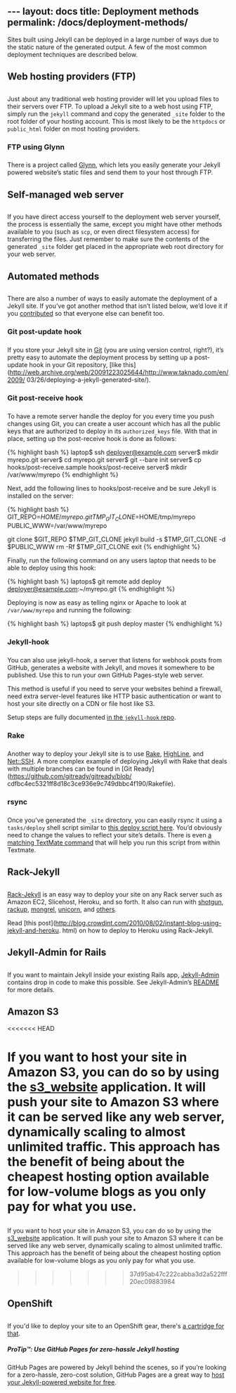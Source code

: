 --- layout: docs title: Deployment methods permalink: /docs/deployment-methods/
---

Sites built using Jekyll can be deployed in a large number of ways due to the
static nature of the generated output. A few of the most common deployment
techniques are described below.

## Web hosting providers (FTP)
## 
Just about any traditional web hosting provider will let you upload files to
their servers over FTP. To upload a Jekyll site to a web host using FTP, simply
run the `jekyll` command and copy the generated `_site` folder to the root
folder of your hosting account. This is most likely to be the `httpdocs` or
`public_html` folder on most hosting providers.

### FTP using Glynn
### 
There is a project called [Glynn](https://github.com/dmathieu/glynn), which lets
you easily generate your Jekyll powered website’s static files and send them to
your host through FTP.

## Self-managed web server
## 
If you have direct access yourself to the deployment web server yourself, the
process is essentially the same, except you might have other methods available
to you (such as `scp`, or even direct filesystem access) for transferring the
files. Just remember to make sure the contents of the generated `_site` folder
get placed in the appropriate web root directory for your web server.

## Automated methods
## 
There are also a number of ways to easily automate the deployment of a Jekyll
site. If you’ve got another method that isn’t listed below, we’d love it if you
[contributed](../contributing/) so that everyone else can benefit too.

### Git post-update hook
### 
If you store your Jekyll site in [Git](http://git-scm.com/) (you are using
version control, right?), it’s pretty easy to automate the deployment process by
setting up a post-update hook in your Git repository, [like
this](http://web.archive.org/web/20091223025644/http://www.taknado.com/en/2009/
03/26/deploying-a-jekyll-generated-site/).

### Git post-receive hook
### 
To have a remote server handle the deploy for you every time you push changes
using Git, you can create a user account which has all the public keys that are
authorized to deploy in its `authorized_keys` file. With that in place, setting
up the post-receive hook is done as follows:

{% highlight bash %} laptop$ ssh deployer@example.com server$ mkdir myrepo.git
server$ cd myrepo.git server$ git --bare init server$ cp
hooks/post-receive.sample hooks/post-receive server$ mkdir /var/www/myrepo {%
endhighlight %}

Next, add the following lines to hooks/post-receive and be sure Jekyll is
installed on the server:

{% highlight bash %} GIT_REPO=$HOME/myrepo.git TMP_GIT_CLONE=$HOME/tmp/myrepo
PUBLIC_WWW=/var/www/myrepo

git clone $GIT_REPO $TMP_GIT_CLONE jekyll build -s $TMP_GIT_CLONE -d $PUBLIC_WWW
rm -Rf $TMP_GIT_CLONE exit {% endhighlight %}

Finally, run the following command on any users laptop that needs to be able to
deploy using this hook:

{% highlight bash %} laptops$ git remote add deploy
deployer@example.com:~/myrepo.git {% endhighlight %}

Deploying is now as easy as telling nginx or Apache to look at `/var/www/myrepo`
and running the following:

{% highlight bash %} laptops$ git push deploy master {% endhighlight %}

### Jekyll-hook
### 
You can also use jekyll-hook, a server that listens for webhook posts from
GitHub, generates a website with Jekyll, and moves it somewhere to be published.
Use this to run your own GitHub Pages-style web server.

This method is useful if you need to serve your websites behind a firewall, need
extra server-level features like HTTP basic authentication or want to host your
site directly on a CDN or file host like S3.

Setup steps are fully documented [in the `jekyll-hook`
repo](https://github.com/developmentseed/jekyll-hook).

### Rake
### 
Another way to deploy your Jekyll site is to use
[Rake](https://github.com/jimweirich/rake),
[HighLine](https://github.com/JEG2/highline), and
[Net::SSH](https://github.com/net-ssh/net-ssh). A more complex example of
deploying Jekyll with Rake that deals with multiple branches can be found in
[Git
Ready](https://github.com/gitready/gitready/blob/
cdfbc4ec5321ff8d18c3ce936e9c749dbbc4f190/Rakefile).

### rsync
### 
Once you’ve generated the `_site` directory, you can easily rsync it using a
`tasks/deploy` shell script similar to [this deploy script
here](https://github.com/henrik/henrik.nyh.se/blob/master/tasks/deploy). You’d
obviously need to change the values to reflect your site’s details. There is
even [a matching TextMate command](http://gist.github.com/214959) that will help
you run this script from within Textmate.


## Rack-Jekyll
## 
[Rack-Jekyll](https://github.com/adaoraul/rack-jekyll/) is an easy way to deploy
your site on any Rack server such as Amazon EC2, Slicehost, Heroku, and so
forth. It also can run with [shotgun](https://github.com/rtomayko/shotgun/),
[rackup](https://github.com/rack/rack),
[mongrel](https://github.com/mongrel/mongrel),
[unicorn](https://github.com/defunkt/unicorn/), and
[others](https://github.com/adaoraul/rack-jekyll#readme).

Read [this
post](http://blog.crowdint.com/2010/08/02/instant-blog-using-jekyll-and-heroku.
html) on how to deploy to Heroku using Rack-Jekyll.

## Jekyll-Admin for Rails
## 
If you want to maintain Jekyll inside your existing Rails app,
[Jekyll-Admin](https://github.com/zkarpinski/Jekyll-Admin) contains drop in code
to make this possible. See Jekyll-Admin’s
[README](https://github.com/zkarpinski/Jekyll-Admin/blob/master/README) for more
details.

## Amazon S3
<<<<<<< HEAD

If you want to host your site in Amazon S3, you can do so by using the
[s3_website](https://github.com/laurilehmijoki/s3_website) application. It
will push your site to Amazon S3 where it can be served like any web server,
dynamically scaling to almost unlimited traffic. This approach has the
benefit of being about the cheapest hosting option available for low-volume
blogs as you only pay for what you use.
=======
## 
If you want to host your site in Amazon S3, you can do so by using the
[s3_website](https://github.com/laurilehmijoki/s3_website) application. It will
push your site to Amazon S3 where it can be served like any web server,
dynamically scaling to almost unlimited traffic. This approach has the benefit
of being about the cheapest hosting option available for low-volume blogs as you
only pay for what you use.
>>>>>>> 37d95ab47c222cabba3d2a522fff20ec09883984

## OpenShift
## 
If you'd like to deploy your site to an OpenShift gear, there's [a cartridge for
that](https://github.com/openshift-cartridges/openshift-jekyll-cartridge).

<div class="note"> <h5>ProTip™: Use GitHub Pages for zero-hassle Jekyll
hosting</h5> <p>GitHub Pages are powered by Jekyll behind the scenes, so if
you’re looking for a zero-hassle, zero-cost solution, GitHub Pages are a great
way to <a href="../github-pages/">host your Jekyll-powered website for
free</a>.</p> </div>
